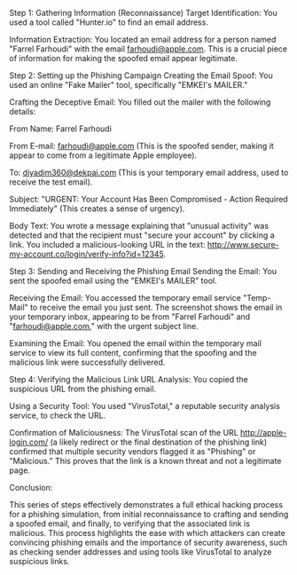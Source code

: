 Step 1: Gathering Information (Reconnaissance)
Target Identification: You used a tool called "Hunter.io" to find an email address.

Information Extraction: You located an email address for a person named "Farrel Farhoudi" with the email farhoudi@apple.com. This is a crucial piece of information for making the spoofed email appear legitimate.

Step 2: Setting up the Phishing Campaign
Creating the Email Spoof: You used an online "Fake Mailer" tool, specifically "EMKEI's MAILER."

Crafting the Deceptive Email: You filled out the mailer with the following details:

From Name: Farrel Farhoudi

From E-mail: farhoudi@apple.com (This is the spoofed sender, making it appear to come from a legitimate Apple employee).

To: diyadim360@dekpai.com (This is your temporary email address, used to receive the test email).

Subject: "URGENT: Your Account Has Been Compromised - Action Required Immediately" (This creates a sense of urgency).

Body Text: You wrote a message explaining that "unusual activity" was detected and that the recipient must "secure your account" by clicking a link. You included a malicious-looking URL in the text: http://www.secure-my-account.co/login/verify-info?id=12345.

Step 3: Sending and Receiving the Phishing Email
Sending the Email: You sent the spoofed email using the "EMKEI's MAILER" tool.

Receiving the Email: You accessed the temporary email service "Temp-Mail" to receive the email you just sent. The screenshot shows the email in your temporary inbox, appearing to be from "Farrel Farhoudi" and "farhoudi@apple.com," with the urgent subject line.

Examining the Email: You opened the email within the temporary mail service to view its full content, confirming that the spoofing and the malicious link were successfully delivered.

Step 4: Verifying the Malicious Link
URL Analysis: You copied the suspicious URL from the phishing email.

Using a Security Tool: You used "VirusTotal," a reputable security analysis service, to check the URL.

Confirmation of Maliciousness: The VirusTotal scan of the URL http://apple-login.com/ (a likely redirect or the final destination of the phishing link) confirmed that multiple security vendors flagged it as "Phishing" or "Malicious." This proves that the link is a known threat and not a legitimate page.

Conclusion:

This series of steps effectively demonstrates a full ethical hacking process for a phishing simulation, from initial reconnaissance to crafting and sending a spoofed email, and finally, to verifying that the associated link is malicious. This process highlights the ease with which attackers can create convincing phishing emails and the importance of security awareness, such as checking sender addresses and using tools like VirusTotal to analyze suspicious links.